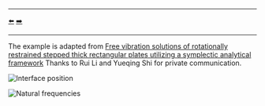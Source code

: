 ***
[⬅️](../062/README.md "Previous example")
[➡️](../064/README.md "Next example")
***

The example is adapted from [Free vibration solutions of rotationally restrained stepped thick rectangular plates utilizing a symplectic analytical framework](https://doi.org/10.1016/j.apm.2025.116044)
Thanks to Rui Li and Yueqing Shi for private communication.

![Interface position](interface_position_0p1.png "Interface @ x=0.1")

![Natural frequencies](Natural_frequencies.png)

